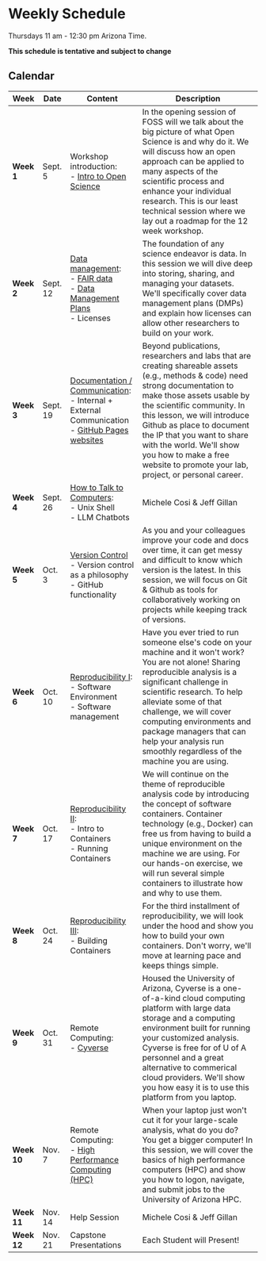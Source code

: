 # Weekly Schedule

Thursdays 11 am - 12:30 pm Arizona Time.
    
**This schedule is tentative and subject to change**

## Calendar

| Week | Date | Content | Description |
|---|---|---|---|
| **Week 1** | Sept. 5 | Workshop introduction: <br> - [Intro to Open Science](01_intro_open_sci.md) | In the opening session of FOSS will we talk about the big picture of what Open Science is and why do it. We will discuss how an open approach can be applied to many aspects of the scientific process and enhance your individual research. This is our least technical session where we lay out a roadmap for the 12 week workshop.  |
| **Week 2** | Sept. 12 | [Data management](03_managing_data.md): <br> - [FAIR data](03_managing_data.md#fair-data) <br> - [Data Management Plans](03_managing_data.md#data-management-plans) <br> - Licenses | The foundation of any science endeavor is data. In this session we will dive deep into storing, sharing, and managing your datasets. We'll specifically cover data management plans (DMPs) and explain how licenses can allow other researchers to build on your work. |
| **Week 3** | Sept. 19 | [Documentation / Communication](04_documentation_communication.md): <br> - Internal + External Communication <br> - [GitHub Pages websites](documentation/githubpages.md)  | Beyond publications, researchers and labs that are creating shareable assets (e.g., methods & code) need strong documentation to make those assets usable by the scientific community. In this lesson, we will introduce Github as place to document the IP that you want to share with the world. We'll show you how to make a free website to promote your lab, project, or personal career.    |
| **Week 4** | Sept. 26| [How to Talk to Computers](00_basics.md): <br> - Unix Shell <br> - LLM Chatbots | Michele Cosi & Jeff Gillan | 
| **Week 5** | Oct. 3 | [Version Control](05_version_control.md) <br> - Version control as a philosophy <br> - GitHub functionality | As you and your colleagues improve your code and docs over time, it can get messy and difficult to know which version is the latest. In this session, we will focus on Git & Github as tools for collaboratively working on projects while keeping track of versions.  | 
| **Week 6** | Oct. 10 | [Reproducibility I](06_reproducibility_i.md): <br> - Software Environment <br> - Software management | Have you ever tried to run someone else's code on your machine and it won't work? You are not alone! Sharing reproducible analysis is a significant challenge in scientific research. To help alleviate some of that challenge, we will cover computing environments and package managers that can help your analysis run smoothly regardless of the machine you are using.   | 
| **Week 7** | Oct. 17 | [Reproducibility II](07_reproducibility_ii.md): <br> - Intro to Containers <br> - Running Containers | We will continue on the theme of reproducible analysis code by introducing the concept of software containers. Container technology (e.g., Docker) can free us from having to build a unique environment on the machine we are using. For our hands-on exercise, we will run several simple containers to illustrate how and why to use them. | 
| **Week 8** | Oct. 24 | [Reproducibility III](08_reproducibility_III.md): <br> - Building Containers | For the third installment of reproducibility, we will look under the hood and show you how to build your own containers. Don't worry,  we'll move at learning pace and keeps things simple.  |
| **Week 9** | Oct. 31 | Remote Computing: <br> - [Cyverse](remote_computing_cyverse.md) | Housed the University of Arizona, Cyverse is a one-of-a-kind cloud computing platform with large data storage and a computing environment built for running your customized analysis. Cyverse is free for of U of A personnel and a great alternative to commerical cloud providers. We'll show you how easy it is to use this platform from you laptop.  |
| **Week 10**| Nov. 7  | Remote Computing: <br> - [High Performance Computing (HPC)](09_reproducibility_IV.md) | When your laptop just won't cut it for your large-scale analysis, what do you do? You get a bigger computer! In this session, we will cover the basics of high performance computers (HPC) and show you how to logon, navigate, and submit jobs to the University of Arizona HPC. |
| **Week 11**| Nov. 14 | Help Session | Michele Cosi & Jeff Gillan |
| **Week 12**| Nov. 21 | Capstone Presentations | Each Student will Present!|
